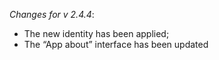 _Changes for v 2.4.4_:
- The new identity has been applied;
- The “App about” interface has been updated

